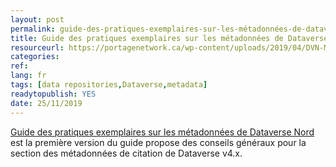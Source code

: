 ```yaml
---
layout: post 
permalink: guide-des-pratiques-exemplaires-sur-les-métadonnées-de-dataverse-nord
title: Guide des pratiques exemplaires sur les métadonnées de Dataverse Nord
resourceurl: https://portagenetwork.ca/wp-content/uploads/2019/04/DVN-Metadata_FR.pdf
categories: 
ref: 
lang: fr
tags: [data repositories,Dataverse,metadata]
readytopublish: YES
date: 25/11/2019
---
```

[Guide des pratiques exemplaires sur les métadonnées de Dataverse Nord](https://portagenetwork.ca/wp-content/uploads/2019/04/DVN-Metadata_FR.pdf) est la première version du guide propose des conseils généraux pour la section des métadonnées de citation de Dataverse v4.x.